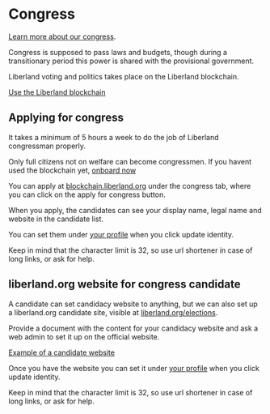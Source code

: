 # Congress

[Learn more about our congress](https://liberland-1.gitbook.io/wiki/v/public-documents/primers/congress).

Congress is supposed to pass laws and budgets, though during a transitionary period this power is shared with the provisional government.

Liberland voting and politics takes place on the Liberland blockchain. 

[Use the Liberland blockchain](./onboarding.md)


## Applying for congress

It takes a minimum of 5 hours a week to do the job of Liberland congressman properly.

Only full citizens not on welfare can become congressmen. If you havent used the blockchain yet, [onboard now](./onboarding.md)

You can apply at [blockchain.liberland.org](blockchain.liberland.org) under the congress tab, where you can click on the apply for congress button.

When you apply, the candidates can see your display name, legal name and website in the candidate list.

You can set them under [your profile](https://blockchain.liberland.org/home/profile) when you click update identity.

Keep in mind that the character limit is 32, so use url shortener in case of long links, or ask for help.


## liberland.org website for congress candidate

A candidate can set candidacy website to anything, but we can also set up a liberland.org candidate site, visible at [liberland.org/elections](https://liberland.org/elections).

Provide a document with the content for your candidacy website and ask a web admin to set it up on the official website.

[Example of a candidate website](https://liberland.org/elections/2024-10-06/candidates/michal-ptacnik)

Once you have the website you can set it under [your profile](https://blockchain.liberland.org/home/profile) when you click update identity.

Keep in mind that the character limit is 32, so use url shortener in case of long links, or ask for help.


